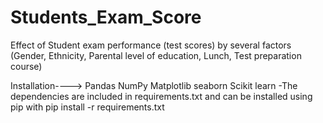 # Students_Exam_Score

Effect of Student exam performance (test scores) by several factors (Gender, Ethnicity, Parental level of education, Lunch, Test preparation course)

Installation---->
Pandas
NumPy
Matplotlib
seaborn
Scikit learn
-The dependencies are included in requirements.txt and can be installed using pip with pip install -r requirements.txt



